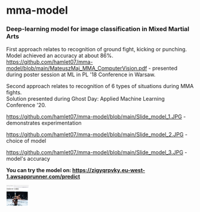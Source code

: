 # mma-model
<h3>Deep-learning model for image classification in Mixed Martial Arts</h3>

First approach relates to recognition of ground fight, kicking or punching. Model achieved an accuracy at about 86%.<br>
https://github.com/hamlet07/mma-model/blob/main/MateuszMaj_MMA_ComputerVision.pdf - presented during poster session at ML in PL '18 Conference in Warsaw.

Second approach relates to recognition of 6 types of situations during MMA fights.<br>Solution presented during Ghost Day: Applied Machine Learning Conference '20.

https://github.com/hamlet07/mma-model/blob/main/Slide_model_1.JPG - demonstrates experimentation

https://github.com/hamlet07/mma-model/blob/main/Slide_model_2.JPG - choice of model

https://github.com/hamlet07/mma-model/blob/main/Slide_model_3.JPG - model's accuracy

<b>You can try the model on: https://zigyqrpvky.eu-west-1.awsapprunner.com/predict</b>

<img
  src="https://github.com/hamlet07/mma-model/blob/main/Screenshot.png"
  style="display: inline-block; margin: 0 auto; max-width: 60px">
